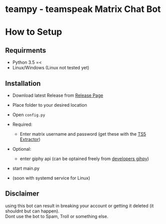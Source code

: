 # teampy - teamspeak Matrix Chat Bot

# How to Setup

## Requirments 
- Python 3.5 =<
- Linux/Windows (Linux not tested yet)

## Installation
- Download latest Release from [Release Page](https://github.com/Wargamer-Senpai/teampy/releases)
- Place folder to your desired location
- Open `config.py`
- Required:
  - Enter matrix username and password (get these with the [TS5 Extractor](https://github.com/Gamer08YT/TS5Extractor))
  
- Optional:
  - enter giphy api (can be optained freely from [developers gihpy](https://developers.giphy.com/dashboard/))

- start main.py
- (soon with systemd service for Linux)

## Disclaimer
using this bot can result in breaking your account or getting it deleted (it shouldnt but can happen).  
Dont use the bot to Spam, Troll or something else.
